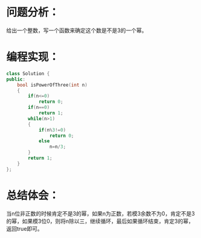 # 问题分析：
给出一个整数，写一个函数来确定这个数是不是3的一个幂。
# 编程实现：
```C++
class Solution {
public:
    bool isPowerOfThree(int n) 
    {
        if(n<=0)
            return 0;
        if(n==0)
            return 1;
        while(n>1)
        {
            if(n%3!=0)
                return 0;
            else
                n=n/3;
        }
        return 1;
    }
};
```
# 总结体会：
当n位非正数的时候肯定不是3的幂，如果n为正数，若模3余数不为0，肯定不是3的幂，如果模3位0，则将n除以三，继续循环，最后如果循环结束，肯定3的幂，返回true即可。